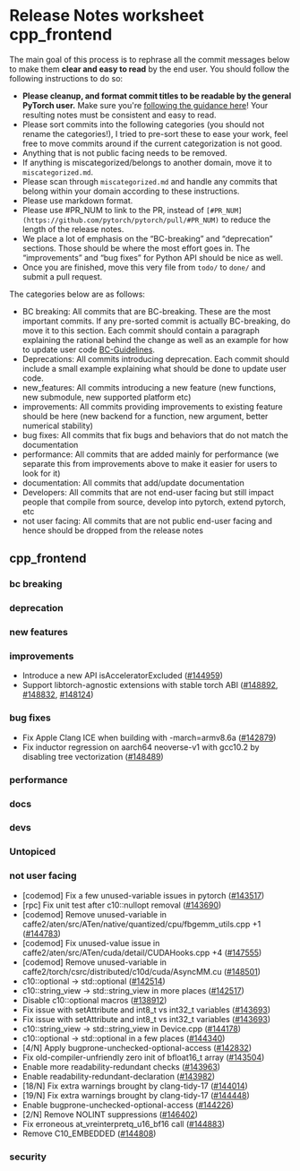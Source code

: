 
# Release Notes worksheet cpp_frontend

The main goal of this process is to rephrase all the commit messages below to make them **clear and easy to read** by the end user. You should follow the following instructions to do so:

* **Please cleanup, and format commit titles to be readable by the general PyTorch user.** Make sure you're [following the guidance here](https://docs.google.com/document/d/14OmgGBr1w6gl1VO47GGGdwrIaUNr92DFhQbY_NEk8mQ/edit)! Your resulting notes must be consistent and easy to read.
* Please sort commits into the following categories (you should not rename the categories!), I tried to pre-sort these to ease your work, feel free to move commits around if the current categorization is not good.
* Anything that is not public facing needs to be removed.
* If anything is miscategorized/belongs to another domain, move it to `miscategorized.md`.
* Please scan through `miscategorized.md` and handle any commits that belong within your domain according to these instructions.
* Please use markdown format.
* Please use #PR_NUM to link to the PR, instead of `[#PR_NUM](https://github.com/pytorch/pytorch/pull/#PR_NUM)` to reduce the length of the release notes.
* We place a lot of emphasis on the “BC-breaking” and “deprecation” sections. Those should be where the most effort goes in. The “improvements” and “bug fixes” for Python API should be nice as well.
* Once you are finished, move this very file from `todo/` to `done/` and submit a pull request.

The categories below are as follows:

* BC breaking: All commits that are BC-breaking. These are the most important commits. If any pre-sorted commit is actually BC-breaking, do move it to this section. Each commit should contain a paragraph explaining the rational behind the change as well as an example for how to update user code [BC-Guidelines](https://docs.google.com/document/d/14OmgGBr1w6gl1VO47GGGdwrIaUNr92DFhQbY_NEk8mQ/edit#heading=h.a9htwgvvec1m).
* Deprecations: All commits introducing deprecation. Each commit should include a small example explaining what should be done to update user code.
* new_features: All commits introducing a new feature (new functions, new submodule, new supported platform etc)
* improvements: All commits providing improvements to existing feature should be here (new backend for a function, new argument, better numerical stability)
* bug fixes: All commits that fix bugs and behaviors that do not match the documentation
* performance: All commits that are added mainly for performance (we separate this from improvements above to make it easier for users to look for it)
* documentation: All commits that add/update documentation
* Developers: All commits that are not end-user facing but still impact people that compile from source, develop into pytorch, extend pytorch, etc
* not user facing: All commits that are not public end-user facing and hence should be dropped from the release notes

## cpp_frontend
### bc breaking
### deprecation
### new features
### improvements
- Introduce a new API isAcceleratorExcluded ([#144959](https://github.com/pytorch/pytorch/pull/144959))
- Support libtorch-agnostic extensions with stable torch ABI ([#148892](https://github.com/pytorch/pytorch/pull/148892), [#148832](https://github.com/pytorch/pytorch/pull/148832), [#148124](https://github.com/pytorch/pytorch/pull/148124))
### bug fixes
- Fix Apple Clang ICE when building with -march=armv8.6a ([#142879](https://github.com/pytorch/pytorch/pull/142879))
- Fix inductor regression on aarch64 neoverse-v1 with gcc10.2 by disabling tree vectorization ([#148489](https://github.com/pytorch/pytorch/pull/148489))
### performance
### docs
### devs
### Untopiced
### not user facing
- [codemod] Fix a few unused-variable issues in pytorch ([#143517](https://github.com/pytorch/pytorch/pull/143517))
- [rpc] Fix unit test after c10::nullopt removal ([#143690](https://github.com/pytorch/pytorch/pull/143690))
- [codemod] Remove unused-variable in caffe2/aten/src/ATen/native/quantized/cpu/fbgemm_utils.cpp +1 ([#144783](https://github.com/pytorch/pytorch/pull/144783))
- [codemod] Fix unused-value issue in caffe2/aten/src/ATen/cuda/detail/CUDAHooks.cpp +4 ([#147555](https://github.com/pytorch/pytorch/pull/147555))
- [codemod] Remove unused-variable in caffe2/torch/csrc/distributed/c10d/cuda/AsyncMM.cu ([#148501](https://github.com/pytorch/pytorch/pull/148501))
- c10::optional -> std::optional ([#142514](https://github.com/pytorch/pytorch/pull/142514))
- c10::string_view -> std::string_view in more places ([#142517](https://github.com/pytorch/pytorch/pull/142517))
- Disable c10::optional macros ([#138912](https://github.com/pytorch/pytorch/pull/138912))
- Fix issue with setAttribute and int8_t vs int32_t variables ([#143693](https://github.com/pytorch/pytorch/pull/143693))
- Fix issue with setAttribute and int8_t vs int32_t variables ([#143693](https://github.com/pytorch/pytorch/pull/143693))
- c10::string_view -> std::string_view in Device.cpp ([#144178](https://github.com/pytorch/pytorch/pull/144178))
- c10::optional -> std::optional in a few places ([#144340](https://github.com/pytorch/pytorch/pull/144340))
- [4/N] Apply bugprone-unchecked-optional-access  ([#142832](https://github.com/pytorch/pytorch/pull/142832))
- Fix old-compiler-unfriendly zero init of bfloat16_t array ([#143504](https://github.com/pytorch/pytorch/pull/143504))
- Enable more readability-redundant checks ([#143963](https://github.com/pytorch/pytorch/pull/143963))
- Enable readability-redundant-declaration ([#143982](https://github.com/pytorch/pytorch/pull/143982))
- [18/N] Fix extra warnings brought by clang-tidy-17 ([#144014](https://github.com/pytorch/pytorch/pull/144014))
- [19/N] Fix extra warnings brought by clang-tidy-17 ([#144448](https://github.com/pytorch/pytorch/pull/144448))
- Enable bugprone-unchecked-optional-access ([#144226](https://github.com/pytorch/pytorch/pull/144226))
- [2/N] Remove NOLINT suppressions ([#146402](https://github.com/pytorch/pytorch/pull/146402))
- Fix erroneous at_vreinterpretq_u16_bf16 call ([#144883](https://github.com/pytorch/pytorch/pull/144883))
- Remove C10_EMBEDDED ([#144808](https://github.com/pytorch/pytorch/pull/144808))
### security
